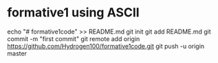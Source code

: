 # formative1 using ASCII
echo "# formative1code" >> README.md
git init
git add README.md
git commit -m "first commit"
git remote add origin https://github.com/Hydrogen100/formative1code.git
git push -u origin master
